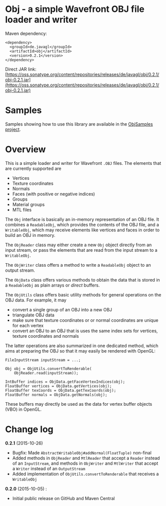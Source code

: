 # Obj - a simple Wavefront OBJ file loader and writer

Maven dependency:

    <dependency>
      <groupId>de.javagl</groupId>
      <artifactId>obj</artifactId>
      <version>0.2.1</version>
    </dependency>
    
Direct JAR link: [https://oss.sonatype.org/content/repositories/releases/de/javagl/obj/0.2.1/obj-0.2.1.jar](https://oss.sonatype.org/content/repositories/releases/de/javagl/obj/0.2.1/obj-0.2.1.jar)

# Samples

Samples showing how to use this library are available in the [ObjSamples project](https://github.com/javagl/ObjSamples).
    

# Overview

This is a simple loader and writer for Wavefront `.OBJ` files. The elements
that are currently supported are

 - Vertices
 - Texture coordinates
 - Normals
 - Faces (with positive or negative indices)
 - Groups
 - Material groups
 - MTL files
 
The `Obj` interface is basically an in-memory representation of an OBJ file.
It combines a `ReadableObj`, which provides the contents of the OBJ file,
and a `WritableObj`, which may receive elements like vertices and faces
in order to build an OBJ in memory.

The `ObjReader` class may either create a new `Obj` object directly 
from an input stream, or pass the elements that are read from the input 
stream to a `WritableObj`.

The `ObjWriter` class offers a method to write a `ReadableObj` object
to an output stream.

The `ObjData` class offers various methods to obtain the data that is
stored in a `ReadableObj` as plain arrays or *direct* buffers. 

The `ObjUtils` class offers basic utility methods for general operations
on the OBJ data. For example, it may

 - convert a single group of an OBJ into a new OBJ
 - triangulate OBJ data
 - make sure that texture coordinates or or normal coordinates are unique
   for each vertex
 - convert an OBJ to an OBJ that is uses the same index sets for vertices,
   texture coordinates and normals
   
The latter operations are also summarized in one dedicated method, which
aims at preparing the OBJ so that it may easily be rendered with OpenGL:
    

    FileInputStream inputStream = ...;

    Obj obj = ObjUtils.convertToRenderable(
        ObjReader.read(inputStream));

    IntBuffer indices = ObjData.getFaceVertexIndices(obj);
    FloatBuffer vertices = ObjData.getVertices(obj);
    FloatBuffer texCoords = ObjData.getTexCoords(obj);
    FloatBuffer normals = ObjData.getNormals(obj);

These buffers may directly be used as the data for vertex buffer objects (VBO)
in OpenGL. 


# Change log

**0.2.1** (2015-10-26)

- Bugfix: Made `AbstractWritableObj#addNormal(FloatTuple)` non-final
- Added methods in `ObjReader` and `MtlReader` that accept a `Reader`
  instead of an `InputStream`, and methods in `ObjWriter` and 
  `MtlWriter` that accept a `Writer` instead of an `OutputStream`
- Added implementation of `ObjUtils.convertToRenderable` that
   receives a `WritableObj`  
  
**0.2.0** (2015-10-05) : 

- Initial public release on GitHub and Maven Central
   

